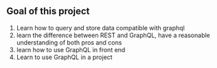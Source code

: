  ## Goal of this project

1. Learn how to query and store data compatible with graphql
2. learn the difference between REST and GraphQL, have a reasonable understanding of both pros and cons
3. learn how to use GraphQL in front end
4. Learn to use GraphQL in a project